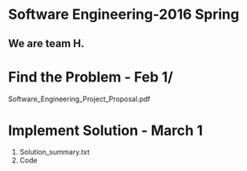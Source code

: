 # Software Engineering-2016 Spring
## We are team H.
Find the Problem - Feb 1/
======================================================= 
Software_Engineering_Project_Proposal.pdf

Implement Solution - March 1
======================================================= 
1. Solution_summary.txt
2. Code
